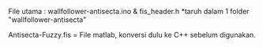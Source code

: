 File utama : wallfollower-antisecta.ino & fis_header.h
*taruh dalam 1 folder "wallfollower-antisecta"

Antisecta-Fuzzy.fis = File matlab, konversi dulu ke C++ sebelum digunakan.
